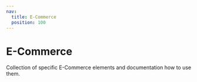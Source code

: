 ```yaml
---
nav:
  title: E-Commerce
  position: 100
---
```


# E-Commerce

Collection of specific E-Commerce elements and documentation how to use them.
<PageRef page="product-listing.html" title="Product listing" sub="Initialize the useListing composable, Search for products, Display products in a listing, Implement a pagination, Apply sortings, pagination, and filters, Use the helpers package" />
<PageRef page="product-detail-page.html" title="Product detail page" sub="" />
<PageRef page="prices.html" title="Prices" sub="How the price object is structured, how to format and indicate pricing tiers, Display the correct prices depending on the context, Use useProductPrice composable to handle the most common cases" />
<PageRef page="cart.html" title="Cart" sub="Create a cart, Add products and promotions to a cart, Remove items from the cart, Display the cart" />
<PageRef page="checkout.html" title="Checkout" sub="Fetch and display payment and shipping information, Create an order summary (totals, taxes), Place an order" />
<PageRef page="payments.html" title="Payments" sub="Basis guide about synchronous payment and asynchronous payment" />
<PageRef page="custom-payment.html" title="Custom Payment" sub="Example for a Custom payment flow based on PayPal Express Checkout" />
